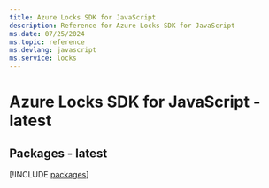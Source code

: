 ```yaml
---
title: Azure Locks SDK for JavaScript
description: Reference for Azure Locks SDK for JavaScript
ms.date: 07/25/2024
ms.topic: reference
ms.devlang: javascript
ms.service: locks
---
```

# Azure Locks SDK for JavaScript - latest
## Packages - latest
[!INCLUDE [packages](locks-index.md)]